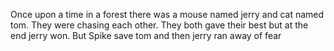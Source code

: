 Once upon a time in a forest there was a mouse named jerry and cat named tom. They were chasing each other. They both gave their best but at the end jerry won. But Spike save tom and then jerry ran away of fear
